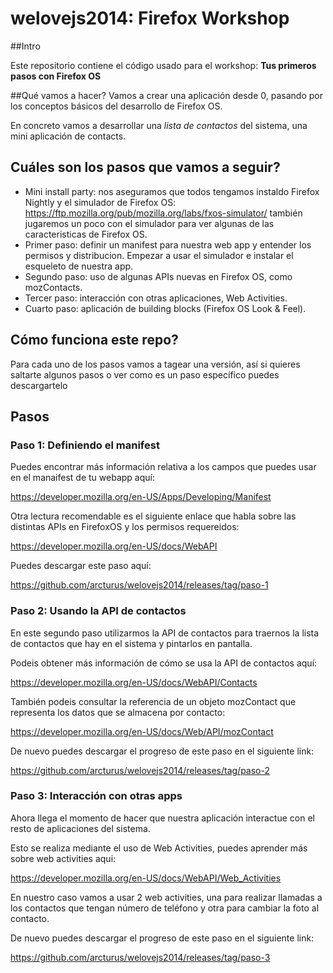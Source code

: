 welovejs2014: Firefox Workshop
==============================

##Intro

Este repositorio contiene el código usado para el workshop: **Tus primeros pasos con Firefox OS**

##Qué vamos a hacer?
Vamos a crear una aplicación desde 0, pasando por los conceptos básicos del desarrollo de Firefox OS.

En concreto vamos a desarrollar una _lista de contactos_ del sistema, una mini aplicación de contacts.

## Cuáles son los pasos que vamos a seguir?
  * Mini install party: nos aseguramos que todos tengamos instaldo Firefox Nightly y el simulador de Firefox OS: https://ftp.mozilla.org/pub/mozilla.org/labs/fxos-simulator/ también jugaremos un poco con el simulador para ver algunas de las caracteristicas de Firefox OS.
  * Primer paso: definir un manifest para nuestra web app y entender los permisos y distribucion. Empezar a usar el simulador e instalar el esqueleto de nuestra app.
  * Segundo paso: uso de algunas APIs nuevas en Firefox OS, como mozContacts.
  * Tercer paso: interacción con otras aplicaciones, Web Activities.
  * Cuarto paso: aplicación de building blocks (Firefox OS Look & Feel).

## Cómo funciona este repo?
Para cada uno de los pasos vamos a tagear una versión, así si quieres saltarte algunos pasos o ver como es un paso específico puedes descargartelo

## Pasos

### Paso 1: Definiendo el manifest
Puedes encontrar más información relativa  a los campos que puedes usar en el manaifest de tu webapp aquí:

https://developer.mozilla.org/en-US/Apps/Developing/Manifest

Otra lectura recomendable es el siguiente enlace que habla sobre las distintas APIs en FirefoxOS y los permisos requereidos:

https://developer.mozilla.org/en-US/docs/WebAPI

Puedes descargar este paso aquí:

https://github.com/arcturus/welovejs2014/releases/tag/paso-1

### Paso 2: Usando la API de contactos
En este segundo paso utilizarmos la API de contactos para traernos la lista de contactos que hay en el sistema y pintarlos en pantalla.

Podeis obtener más información de cómo se usa la API de contactos aquí:

https://developer.mozilla.org/en-US/docs/WebAPI/Contacts

También podeis consultar la referencia de un objeto mozContact que representa los datos que se almacena por contacto:

https://developer.mozilla.org/en-US/docs/Web/API/mozContact

De nuevo puedes descargar el progreso de este paso en el siguiente link:

https://github.com/arcturus/welovejs2014/releases/tag/paso-2


### Paso 3: Interacción con otras apps
Ahora llega el momento de hacer que nuestra aplicación interactue con el resto de aplicaciones del sistema.

Esto se realiza mediante el uso de Web Activities, puedes aprender más sobre web activities aqui:

https://developer.mozilla.org/en-US/docs/WebAPI/Web_Activities

En nuestro caso vamos a usar 2 web activities, una para realizar llamadas a los contactos que tengan número de teléfono y
otra para cambiar la foto al contacto.

De nuevo puedes descargar el progreso de este paso en el siguiente link:

https://github.com/arcturus/welovejs2014/releases/tag/paso-3
